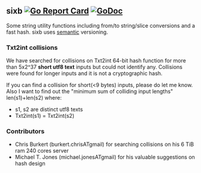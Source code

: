 ## sixb [![Go Report Card](https://goreportcard.com/badge/github.com/jfcg/sixb)](https://goreportcard.com/report/github.com/jfcg/sixb) [![GoDoc](https://godoc.org/github.com/jfcg/sixb?status.svg)](https://godoc.org/github.com/jfcg/sixb)
Some string utility functions including from/to string/slice conversions and a fast hash.
sixb uses [semantic](https://semver.org) versioning.

### Txt2int collisions
We have searched for collisions on Txt2int 64-bit hash function for more than 5x2^37 **short utf8 text** inputs but could not identify any. Collisions were found for longer inputs and it is not a cryptographic hash.

If you can find a collision for short\(<9 bytes\) inputs, please do let me know. Also I want to find out the "minimum sum of colliding input lengths" len\(s1\)+len\(s2\) where:
- s1, s2 are distinct utf8 texts
- Txt2int\(s1\) = Txt2int\(s2\)

### Contributors
- Chris Burkert \(burkert.chrisATgmail\) for searching collisions on his 6 TiB ram 240 cores server
- Michael T. Jones \(michael.jonesATgmail\) for his valuable suggestions on hash design
